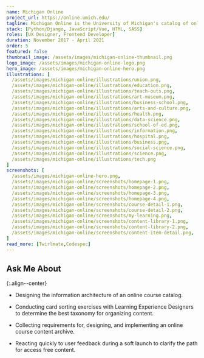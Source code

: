 ```yaml
---
name: Michigan Online
project_url: https://online.umich.edu/
tagline: Michigan Online is the University of Michigan's catalog of online learning experiences.
stack: [Python/Django, JavaScript/Vue, HTML, SASS]
roles: [UX Designer, Frontend Developer]
duration: November 2017 - April 2021
order: 5
featured: false
thumbnail_image: /assets/images/michigan-online-thumbnail.png
logo_image: /assets/images/michigan-online-logo.png
hero_image: /assets/images/michigan-online-hero.png
illustrations: [
  /assets/images/michigan-online/illustrations/union.png,
  /assets/images/michigan-online/illustrations/education.png,
  /assets/images/michigan-online/illustrations/teach-outs.png,
  /assets/images/michigan-online/illustrations/art-museum.png,
  /assets/images/michigan-online/illustrations/business-school.png,
  /assets/images/michigan-online/illustrations/arts-and-culture.png,
  /assets/images/michigan-online/illustrations/health.png,
  /assets/images/michigan-online/illustrations/data-science.png,
  /assets/images/michigan-online/illustrations/school-of-ed.png,
  /assets/images/michigan-online/illustrations/information.png,
  /assets/images/michigan-online/illustrations/hospital.png,
  /assets/images/michigan-online/illustrations/business.png,
  /assets/images/michigan-online/illustrations/social-science.png,
  /assets/images/michigan-online/illustrations/science.png,
  /assets/images/michigan-online/illustrations/tech.png
]
screenshots: [
  /assets/images/michigan-online-hero.png,
  /assets/images/michigan-online/screenshots/homepage-1.png,
  /assets/images/michigan-online/screenshots/homepage-2.png,
  /assets/images/michigan-online/screenshots/homepage-3.png,
  /assets/images/michigan-online/screenshots/homepage-4.png,
  /assets/images/michigan-online/screenshots/course-detail-1.png,
  /assets/images/michigan-online/screenshots/course-detail-2.png,
  /assets/images/michigan-online/screenshots/my-learning.png,
  /assets/images/michigan-online/screenshots/content-library-1.png,
  /assets/images/michigan-online/screenshots/content-library-2.png,
  /assets/images/michigan-online/screenshots/content-item-detail.png,
]
read_more: [Twirlmate,Codespec]
---
```


## Ask Me About
{:.align--center}

- Designing the information architecture of an online course catalog.

- Conducting card sorting exercises with Learning Experience Designers to determine the best taxonomy for organizing content.

- Collecting requirements for, designing, and implementing an online course content archive.

- Reacting quickly to user feedback during a soft launch to clarify the path for access free content.
